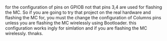 
for the configuration of pins on GPIOB not that pins 3,4 are used for flashing the MC.
So if you are going to try that project on the real hardware and flashing the MC for, you must the change the configuration of Columns pins unless you are flashing the 
MC wirelessly using Bootloader.
this configuration works ingly for simlation and if you are flashing the MC wirelessly.
thnaks.
